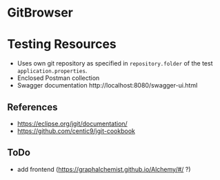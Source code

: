 # GitBrowser

# Testing Resources

* Uses own git repository as specified in `repository.folder` of the test `application.properties`.
* Enclosed Postman collection
* Swagger documentation http://localhost:8080/swagger-ui.html

## References

* https://eclipse.org/jgit/documentation/
* https://github.com/centic9/jgit-cookbook

## ToDo

* add frontend (https://graphalchemist.github.io/Alchemy/#/ ?)